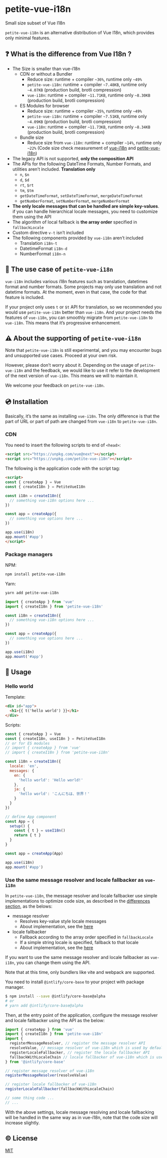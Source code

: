 # petite-vue-i18n

Small size subset of Vue I18n

`petite-vue-i18n` is an alternative distribution of Vue I18n, which provides only minimal features.

## :question: What is the difference from Vue I18n ?

- The Size is smaller than vue-i18n
  - CDN or without a Bundler
    - Reduce size: runtime + compiler `~36%`, runtime only `~49%`
    - `petite-vue-i18n`: runtime + compiler `~7.48KB`, runtime only `~4.07KB` (production build, brotli compression)
    - `vue-i18n`: runtime + compiler `~11.71KB`, runtime only `~8.30KB` (production build, brotli compression)
  - ES Modules for browser
    - Reduce size: runtime + compiler `~35%`, runtime only `~49%`
    - `petite-vue-i18n`: runtime + compiler `~7.51KB`, runtime only `~4.09KB` (production build, brotli compression)
    - `vue-i18n`: runtime + compiler `~11.73KB`, runtime only `~8.34KB` (production build, brotli compression)
  - Bundle size
    - Reduce size from `vue-i18n`: runtime + compiler `~14%`, runtime only `~22%` (Code size check measurement of [vue-i18n](https://github.com/intlify/vue-i18n-next/tree/master/packages/size-check-vue-i18n) and [petite-vue-i18n](https://github.com/intlify/vue-i18n-next/tree/master/packages/size-check-petite-vue-i18n))
- The legacy API is not supported, **only the composition API**
- The APIs for the following DateTime Formats, Number Formats, and utilities aren’t included. **Translation only**
  - `n`, `$n`
  - `d`, `$d`
  - `rt`, `$rt`
  - `tm`, `$tm`
  - `getDateTimeFormat`, `setDateTimeFormat`, `mergeDateTimeFormat`
  - `getNumberFormat`, `setNumberFormat`, `mergeNumberFormat`
- **The only locale messages that can be handled are simple key-values**. if you can handle hierarchical locale messages, you need to customize them using the API
- The algorithm of local fallback is **the array order** specified in `fallbackLocale`
- Custom directive `v-t` isn’t included
- The following components provided by `vue-i18n` aren’t included
  - Translation `i18n-t`
  - DatetimeFormat `i18n-d`
  - NumberFormat `i18n-n`

## :hammer: The use case of `petite-vue-i18n`

`vue-i18n` includes various i18n features such as translation, datetimes format and number formats. Some projects may only use translation and not datetime formats.  At the moment, even in that case, the code for that feature is included.

If your project only uses `t` or `$t` API for translation, so we recommended you would use `petite-vue-i18n` better than `vue-i18n`. And your project needs the features of `vue-i18n`, you can smoothly migrate from `petite-vue-i18n` to `vue-i18n`. This means that it’s progressive enhancement.

## :warning: About the supporting of `petite-vue-i18n`

Note that `petite-vue-i18n` is still experimental, and you may encounter bugs and unsupported use cases. Proceed at your own risk.

However, please don’t worry about it. Depending on the usage of `petite-vue-i18n` and the feedback, we would like to use it refer to the development of the next version of `vue-i18n`. This means we will to maintain it.

We welcome your feedback on `petite-vue-i18n`.

## :cd: Installation

Basically, it’s the same as installing `vue-i18n`. The only difference is that the part of URL or part of path are changed from `vue-i18n` to `petite-vue-i18n`.

### CDN
You need to insert the following scripts to end of `<head>`:

```html
<script src="https://unpkg.com/vue@next"></script>
<script src="https://unpkg.com/petite-vue-i18n"></script>
```

The following is the application code with the script tag:

```html
<script>
const { createApp } = Vue
const { createI18n } = PetiteVueI18n

const i18n = createI18n({
  // something vue-i18n options here ...
})

const app = createApp({
  // something vue options here ...
})

app.use(i18n)
app.mount('#app')
</script>
```

### Package managers

NPM:
```sh
npm install petite-vue-i18n
```

Yarn:
```sh
yarn add petite-vue-i18n
```

```js
import { createApp } from 'vue'
import { createI18n } from 'petite-vue-i18n'

const i18n = createI18n({
  // something vue-i18n options here ...
})

const app = createApp({
  // something vue options here ...
})

app.use(i18n)
app.mount('#app')
```

## :rocket: Usage

### Hello world

Template:
```html
<div id="app">
  <h1>{{ t('hello world') }}</h1>
</div>
```

Scripts:
```js
const { createApp } = Vue
const { createI18n, useI18n } = PetiteVueI18n
// or for ES modules
// import { createApp } from 'vue'
// import { createI18n } from 'petite-vue-i18n'

const i18n = createI18n({
  locale: 'en',
  messages: {
    en: {
      'hello world': 'Hello world!'
    },
    ja: {
      'hello world': 'こんにちは、世界！'
    }
  }
})

// define App component
const App = {
  setup() {
    const { t } = useI18n()
    return { t }
  }
}

const app = createApp(App)

app.use(i18n)
app.mount('#app')
```

### Use the same message resolver and locale fallbacker as `vue-i18n`

In `petite-vue-i18n`, the message resolver and locale fallbacker use simple implementations to optimize code size, as described in the [differences section](https://github.com/intlify/vue-i18n-next/tree/master/packages/petite-vue-i18n#question-what-is-the-difference-from-vue-i18n-), as the belows:

- message resolver
  - Resolves key-value style locale messages
  - About implementation, see the [here](https://github.com/intlify/vue-i18n-next/blob/2d4d2a342f8bae134665a0b7cd945fb8b638839a/packages/core-base/src/resolver.ts#L305-L307)
- locale fallbacker
  - Fallback according to the array order specified in `fallbackLocale`
  - If a simple string locale is specified, fallback to that locale
  - About implementation, see the [here](https://github.com/intlify/vue-i18n-next/blob/2d4d2a342f8bae134665a0b7cd945fb8b638839a/packages/core-base/src/fallbacker.ts#L40-L58)

If you want to use the same message resolver and locale fallbacker as `vue-i18n`, you can change them using the API.

Note that at this time, only bundlers like vite and webpack are supported.

You need to install `@intlify/core-base` to your project with package manager.

```sh
$ npm install --save @intlify/core-base@alpha
# or
# yarn add @intlify/core-base@alpha
```

Then, at the entry point of the application, configure the message resolver and locale fallbacker using the API as the below:

```js
import { createApp } from 'vue'
import { createI18n } from 'petite-vue-i18n'
import {
  registerMessageResolver, // register the message resolver API
  resolveValue, // message resolver of vue-i18n which is used by default
  registerLocaleFallbacker, // register the locale fallbacker API
  fallbackWithLocaleChain // locale fallbacker of vue-i18n which is used by default
} from '@intlify/core-base'

// register message resolver of vue-i18n
registerMessageResolver(resolveValue)

// register locale fallbacker of vue-i18n
registerLocaleFallbacker(fallbackWithLocaleChain)

// some thing code ...
// ...
```

With the above settings, locale message resolving and locale fallbacking will be handled in the same way as in vue-i18n, note that the code size will increase slightly.

## :copyright: License

[MIT](https://opensource.org/licenses/MIT)
